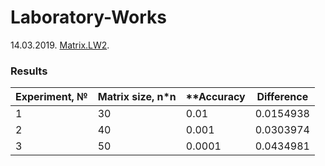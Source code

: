# Laboratory-Works

14.03.2019. [Matrix.LW2](https://github.com/BorisPoloyko/Laboratory-Works/tree/master/Poloyko.2019.LW2).
### Results

| **Experiment, №** | **Matrix size, n*n** |**Accuracy|**Difference**|
| -------- | -------- | --------| --------|
| 1 | 30 | 0.01 | 0.0154938|
| 2 | 40 | 0.001 |0.0303974|
| 3 | 50 | 0.0001 |0.0434981|

